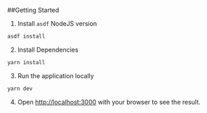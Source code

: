 ##Getting Started

1. Install `asdf` NodeJS version

```bash
asdf install
```

2. Install Dependencies

```bash
yarn install
```

3. Run the application locally

```bash
yarn dev
```

4. Open [http://localhost:3000](http://localhost:3000) with your browser to see the result.
